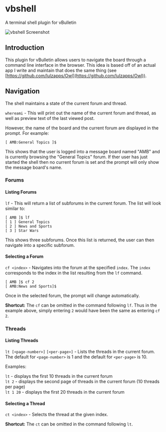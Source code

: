 # vbshell
A terminal shell plugin for vBulletin

![vbshell Screenshot](http://i.imgur.com/uEO1UFv.png "vbShell Screenshot")

## Introduction

This plugin for vBulletin allows users to navigate the board through a command line interface in the browser. This idea is based off of an actual app I write and maintain that does the same thing (see [https://github.com/lulzapps/Owl](https://github.com/lulzapps/Owl)).

## Navigation

The shell maintains a state of the current forum and thread. 

`whereami` - This will print out the name of the current forum and thread, as well as preview text of the last viewed post.

However, the name of the board and the current forum are displayed in the prompt. For example:

    [ AMB:General Topics ]$

This shows that the user is logged into a message board named "AMB" and is currently browsing the "General Topics" forum. If ther user has just started the shell then no current forum is set and the prompt will only show the message board's name.

### Forums

#### Listing Forums

`lf` - This will return a list of subforums in the current forum. The list will look similar to:

    [ AMB ]$ lf
    [ 1 ] General Topics
    [ 2 ] News and Sports
    [ 3 ] Star Wars

This shows three subforums. Once this list is returned, the user can then navigate into a specific subforum.

#### Selecting a Forum
`cf <index>` - Navigates into the forum at the specified `index`. The `index` corresponds to the index in the list resulting from the `lf` command.

    [ AMB ]$ cf 2
    [ AMB:News and Sports]$

Once in the selected forum, the prompt will change automatically. 

**Shortcut:** The `cf` can be omitted in the command following `lf`. Thus in the example above, simply entering `2` would have been the same as entering `cf 2`.

### Threads

#### Listing Threads

`lt [<page-number>]` `[<per-page>]` - Lists the threads in the current forum. The default for `<page-number>` is 1 and the default for `<per-page>` is 10. 

Examples: <br/>

`lt` - displays the first 10 threads in the current forum<br/>
`lt 2` - displays the second page of threads in the current forum (10 threads per page)<br/>
`lt 1 20` - displays the first 20 threads in the current forum<br/>
    
#### Selecting a Thread

`ct <index>` - Selects the thread at the given index.

**Shortcut:** The `ct` can be omitted in the command following `lt`. 

